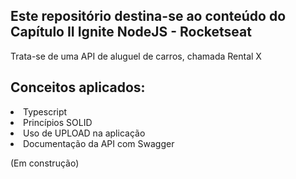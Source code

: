 <h2> Este repositório destina-se ao conteúdo do Capítulo II Ignite NodeJS - Rocketseat</h2>

<p>Trata-se de uma API de aluguel de carros, chamada Rental X</p>

<h2>Conceitos aplicados:</h2>

<li>Typescript</li>
<li>Princípios SOLID</li>
<li>Uso de UPLOAD na aplicação</li>
<li>Documentação da API com Swagger</li>

<p>(Em construção)</p>


